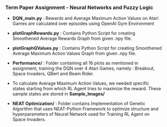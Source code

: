 ### Term Paper Assignment - Neural Networks and Fuzzy Logic


- **DQN_main.py** : Rewards and Average Maximum Action Values on Atari Games are calculated over episodes using OpenAI Gym Environment

- **plotGraphRewards.py** : Contains Python Script for creating Smoothened Average Rewards Graph from given .npy file.

- **plotGraphQValues.py** : Contains Python Script for creating Smoothened Average Maximum Action Values Graph from given .npy file.

- **Performance/** : Folder containing all 16 plots as mentioned in assignment, training the DQN over 4 Atari Games, namely : Breakout, Space Invaders, QBert and Beam Rider.

- To calculate Average Maximum Action Values, we needed specific states starting from which RL Agent tries to maximize the reward. These sample states are stored in **Sample_Images/**

- **NEAT Optimization/** : Folder contains Implementation of Genetic Algorithm that uses NEAT-Python Framework to optimize structure and hyperparameters of Neural Network used for Training RL Agent on Space Invaders.
